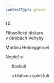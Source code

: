 ```yaml
---
contentType: prose
---
```


15.  
Filosofický diskurs  
v útrobách Velryby

Martinu Heideggerovi

Nepleť si

     floskuli

     s blátivou splešťulí
